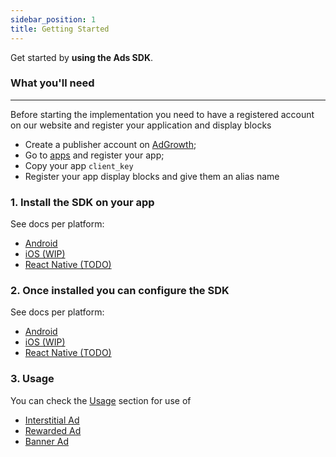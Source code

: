 ```yaml
---
sidebar_position: 1
title: Getting Started
---
```


Get started by **using the Ads SDK**.

### What you'll need

---

Before starting the implementation you need to have a registered account on our website and register your application and display blocks

- Create a publisher account on [AdGrowth](https://adserver.adgrowth.com);
- Go to [apps](https://adserver.adgrowth.com/mfe-apps/apps) and register your app;
- Copy your app `client_key`
- Register your app display blocks and give them an alias name

### 1. Install the SDK on your app

See docs per platform:

- [Android](../getting_started/installation/android)
- [iOS (WIP)](../getting_started/installation/ios)
- [React Native (TODO)](../getting_started/installation/react_native)

### 2. Once installed you can configure the SDK

See docs per platform:

- [Android](../getting_started/configuration/android)
- [iOS (WIP)](../getting_started/configuration/ios)
- [React Native (TODO)](../getting_started/configuration/react_native)

### 3. Usage

You can check the [Usage](../usage) section for use of

- [Interstitial Ad](../category/interstitial)
- [Rewarded Ad](../category/rewarded)
- [Banner Ad](../category/banner)
